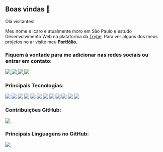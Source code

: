 ## Boas vindas 👋
 Olá visitantes!
 
 Meu nome é Icaro e atualmente moro em São Paulo e estudo Desenvolvimento Web na plataforma da <a href="https://www.betrybe.com/">Trybe</a>.
 Para ver alguns dos meus projetos no ar visite meu <a href="https://icarofgomes.github.io/" target="_blank">**Portfólio**.</a>
 
 ### **Fiquem à vontade para me adicionar nas redes sociais ou entrar em contato:**
 
 <a href="https://www.linkedin.com/in/icarofgomes/" target="_blank">
  <img src="https://img.shields.io/badge/LinkedIn-0077B5?style=for-the-badge&logo=linkedin&logoColor=white" />
 </a>
 <a href="https://www.instagram.com/fgomes.icaro">
 <img src="https://img.shields.io/badge/Instagram-E4405F?style=for-the-badge&logo=instagram&logoColor=white" />
 </a>
  <a href="https://api.whatsapp.com/send?phone=5511930158146">
 <img src="https://img.shields.io/badge/WhatsApp-25D366?style=for-the-badge&logo=whatsapp&logoColor=white" />
 </a>
  <a href="mailto:fgomes.icaro@gmail.com">
 <img src="https://img.shields.io/badge/Gmail-D14836?style=for-the-badge&logo=gmail&logoColor=white" />
 </a>

 
 ### **Principais Tecnologias:**
 
 <div>
 <img src="https://img.shields.io/badge/JavaScript-323330?style=for-the-badge&logo=javascript&logoColor=F7DF1E" />
 <img src="https://img.shields.io/badge/HTML5-E34F26?style=for-the-badge&logo=html5&logoColor=white" />
 <img src="https://img.shields.io/badge/CSS3-1572B6?style=for-the-badge&logo=css3&logoColor=white" />
 <img src="https://img.shields.io/badge/React-20232A?style=for-the-badge&logo=react&logoColor=61DAFB" />
 <img src="https://img.shields.io/badge/Redux-593D88?style=for-the-badge&logo=redux&logoColor=white" />
 <img src="https://img.shields.io/badge/Tailwind_CSS-38B2AC?style=for-the-badge&logo=tailwind-css&logoColor=white" />
 <img src="https://img.shields.io/badge/Bootstrap-563D7C?style=for-the-badge&logo=bootstrap&logoColor=white" />
 <img src="https://img.shields.io/badge/Node.js-339933?style=for-the-badge&logo=nodedotjs&logoColor=white" />
 <img src="https://img.shields.io/badge/Docker-2CA5E0?style=for-the-badge&logo=docker&logoColor=white" />
 <img src="https://img.shields.io/badge/MySQL-005C84?style=for-the-badge&logo=mysql&logoColor=white" />
 <img src="https://img.shields.io/badge/MongoDB-4EA94B?style=for-the-badge&logo=mongodb&logoColor=white" />
 <img src="https://img.shields.io/badge/Laravel-FF2D20?style=for-the-badge&logo=laravel&logoColor=white" />
 </div>
 
 ### **Contribuições GitHub:**
 <img src="https://github-readme-stats.vercel.app/api?username=icarofgomes"/>
 
 ### **Principais Linguagens no GitHub:**
 <img src="https://github-readme-stats.vercel.app/api/top-langs/?username=icarofgomes" />
